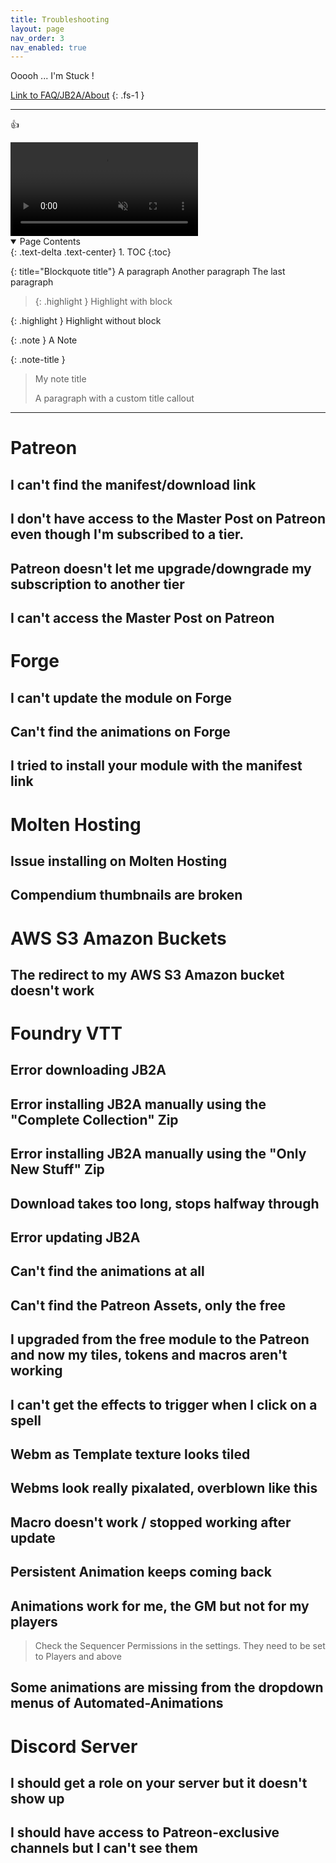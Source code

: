 ```yaml
---
title: Troubleshooting
layout: page
nav_order: 3
nav_enabled: true
---
```


Ooooh ... I'm Stuck !

[Link to FAQ/JB2A/About](/docs/faq/jb2a.html#about-jb2a)
{: .fs-1 }


***

:+1:

<video oncontextmenu="return false" id="AnimatedLogo" autoplay="true" muted="true" loop>
    <source src="/assets/images/logo-simple.webm" type="video/webm"></source>
</video>

<details open markdown="block">
  <summary>
    Page Contents
  </summary>
  {: .text-delta .text-center}
1. TOC
{:toc}
</details>


{: title="Blockquote title"}
A paragraph
Another paragraph
The last paragraph


> {: .highlight }
  Highlight with block

{: .highlight }
Highlight without block

{: .note }
A Note

{: .note-title }
> My note title
>
> A paragraph with a custom title callout


***

# Patreon
## I can't find the manifest/download link
## I don't have access to the Master Post on Patreon even though I'm subscribed to a tier.
## Patreon doesn't let me upgrade/downgrade my subscription to another tier
## I can't access the Master Post on Patreon

# Forge
## I can't update the module on Forge
## Can't find the animations on Forge
## I tried to install your module with the manifest link

# Molten Hosting
## Issue installing on Molten Hosting

## Compendium thumbnails are broken

# AWS S3 Amazon Buckets
## The redirect to my AWS S3 Amazon bucket doesn't work

# Foundry VTT
## Error downloading JB2A
## Error installing JB2A manually using the "Complete Collection" Zip
## Error installing JB2A  manually using the "Only New Stuff" Zip
## Download takes too long, stops halfway through
## Error updating JB2A
## Can't find the animations at all
## Can't find the Patreon Assets, only the free
## I upgraded from the free module to the Patreon and now my tiles, tokens and macros aren't working
## I can't get the effects to trigger when I click on a spell
## Webm as Template texture looks tiled
## Webms look really pixalated, overblown like this
## Macro doesn't work / stopped working after update
## Persistent Animation keeps coming back
## Animations work for me, the GM but not for my players
> Check the Sequencer Permissions in the settings. 
> They need to be set to Players and above
## Some animations are missing from the dropdown menus of Automated-Animations




# Discord Server
## I should get a role on your server but it doesn't show up
## I should have access to Patreon-exclusive channels but I can't see them
## 




